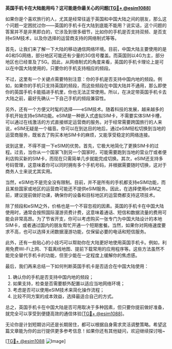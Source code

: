 **英国手机卡在大陆能用吗？这可能是你最关心的问题[[TG💪+ @esim1088](https://t.me/s/esim1088)]**

如果你是个喜欢旅行的人，尤其是经常往返于英国和中国大陆之间的朋友，那么这个问题一定困扰过你——英国的手机卡在大陆到底能不能用？说实话，这个问题的答案并不是非黑即白的，它涉及到很多细节，比如你的手机是否支持双频、是否支持eSIM技术，以及你选择的运营商支持的网络制式等等。

首先，让我们来了解一下大陆的移动通信网络环境。目前，中国大陆主要使用的是4G和5G网络，部分地区可能还有少量的3G信号覆盖。而英国则以4G为主，部分地区也已经普及了5G。因此，从网络制式的角度来看，英国的手机卡理论上是可以在中国大陆使用的，只要你的手机支持相应的频段。

不过，这里有一个关键点需要特别注意：你的手机是否支持中国内地的频段。例如，如果你的手机只支持英国的频段，而这些频段在中国大陆并不通用，那么即使你的英国手机卡能插进手机里，你也无法正常使用。所以，在决定带英国手机卡去大陆之前，最好先确认一下自己手机的频段兼容性。

另外，还有一个方便又时髦的选择——eSIM技术。随着科技的发展，越来越多的手机开始支持eSIM功能。eSIM是一种嵌入式虚拟SIM卡，不需要实体SIM卡槽，可以通过在线激活的方式直接绑定运营商的服务。对于经常需要跨国旅行的人来说，eSIM无疑是一个福音。你可以在到达目的地后，通过eSIM轻松切换到当地的运营商服务，既省去了购买本地SIM卡的麻烦，又能享受稳定的网络连接。

说到这里，不得不提一下eSIM的优势。首先，它极大地简化了更换SIM卡的过程。过去，当你从一个国家飞到另一个国家时，可能需要跑到当地的营业厅或者便利店购买新的SIM卡，而现在只需简单几步就能完成切换。其次，eSIM还支持多号码管理，这意味着你可以同时拥有多个手机号码，并根据需要随时切换，这对于商务人士来说尤其实用。

当然，eSIM也不是完全没有限制。目前，并不是所有的手机都支持eSIM功能，而且某些国家或地区的运营商可能还不提供eSIM服务。因此，在选择使用eSIM之前，建议提前做好功课，确保你的设备和目标地区的运营商都支持这项技术。

除了频段和eSIM之外，价格也是一个不容忽视的因素。英国的手机卡在中国大陆使用时，通常会按照国际漫游资费计费，这意味着通话、短信和数据流量的费用可能会非常高昂。为了节省开支，你可以考虑购买一张专门为中国大陆设计的本地SIM卡，或者通过国内的朋友帮忙开通一个短期套餐。当然，如果你对网络速度要求不高，也可以选择关闭数据漫游功能，仅保留必要的电话和短信服务。

此外，还有一些贴心的小技巧可以帮助你在大陆更好地使用英国手机卡。例如，利用免费Wi-Fi上网、下载离线地图、提前下载常用的应用程序等。这些方法虽然不能完全替代手机卡的功能，但至少能在一定程度上缓解你的焦虑感。

最后，我们再来总结一下如何判断英国手机卡是否适合在中国大陆使用：

1. 确认你的手机是否支持中国内地的频段；
2. 如果支持，检查是否需要额外配置以适应当地网络环境；
3. 考虑是否可以使用eSIM技术来简化操作流程；
4. 比较不同方案的成本效益，选择最适合自己的方式。

总之，英国手机卡在中国大陆是否可用取决于多种因素，但只要你提前做好准备，就完全可以享受到便捷高效的通信体验[[TG💪+ @esim1088](https://t.me/s/esim1088)]。

无论你是计划短期访问还是长期居住，都可以根据自身需求灵活调整策略。希望这篇文章能为你的出行提供更多参考信息！如果你还有其他疑问，欢迎继续探讨哦~

[[TG💪+ @esim1088](https://t.me/s/esim1088) ![Image](https://i.postimg.cc/4NQfJmqS/Snipaste-2025-05-13-00-14-12.png)]